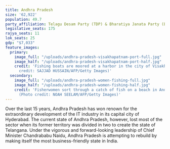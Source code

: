 ```yaml
---
title: Andhra Pradesh
size: '62,922'
population: 49.7
party_affiliation: Telagu Desam Party (TDP) & Bharatiya Janata Party (BJP)
legislative_seats: 175
rajya_seats: 11
lok_seats: 25
gdp: "$7,033"
feature_images:
  primary:
    image_full: "/uploads/andhra-pradesh-visakhapatnam-port-full.jpg"
    image_half: "/uploads/andhra-pradesh-visakhapatnam-port-half.jpg"
    credit: 'Fishing boats are moored at a harbor in the city of Visakhapatnam. (Photo
      credit: SAJJAD HUSSAIN/AFP/Getty Images)'
  secondary:
    image_full: "/uploads/andhra-pradesh-women-fishing-full.jpg"
    image_half: "/uploads/andhra-pradesh-women-fishing-half.jpg"
    credit: 'Fisherwomen sort through a catch of fish on a beach in Andhra Pradesh.
      (Photo credit: NOAH SEELAM/AFP/Getty Images)'
---
```


Over the last 15 years, Andhra Pradesh has won renown for the extraordinary development of the IT industry in its capital city of Hyderabad. The current state of Andhra Pradesh, however, lost most of the sector when its former territory was divided in two to create the state of Telangana. Under the vigorous and forward-looking leadership of Chief Minister Chandrababu Naidu, Andhra Pradesh is attempting to rebuild by making itself the most business-friendly state in India.
